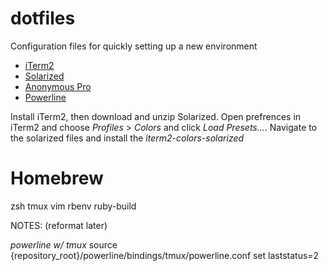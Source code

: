 dotfiles
========

Configuration files for quickly setting up a new environment



* [iTerm2](http://www.iterm2.com/#/section/home)
* [Solarized](http://ethanschoonover.com/solarized/files/solarized.zip)
* [Anonymous Pro](http://www.marksimonson.com/fonts/view/anonymous-pro)
* [Powerline](https://github.com/Lokaltog/powerline)
 
Install iTerm2, then download and unzip Solarized. Open prefrences in iTerm2 and choose _Profiles_ > _Colors_ and click _Load Presets..._. Navigate to the solarized files and install the _iterm2-colors-solarized_

Homebrew
=========
zsh
tmux
vim
rbenv
ruby-build

NOTES: (reformat later)

*powerline w/ tmux*
source {repository_root}/powerline/bindings/tmux/powerline.conf
set laststatus=2
